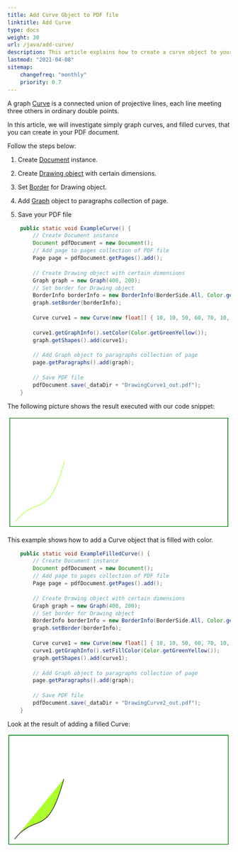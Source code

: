 ```yaml
---
title: Add Curve Object to PDF file
linktitle: Add Curve
type: docs
weight: 30
url: /java/add-curve/
description: This article explains how to create a curve object to your PDF using Aspose.PDF for Java.
lastmod: "2021-04-08"
sitemap:
    changefreq: "monthly"
    priority: 0.7
---
```


A graph [Curve](https://apireference.aspose.com/pdf/java/com.aspose.pdf.drawing/Curve) is a connected union of projective lines, each line meeting three others in ordinary double points.

In this article, we will investigate  simply graph curves, and filled curves, that you can create in your PDF document.

Follow the steps below:

1. Create [Document](https://apireference.aspose.com/pdf/java/com.aspose.pdf/Document) instance.

1. Create [Drawing object](https://apireference.aspose.com/pdf/java/com.aspose.pdf.drawing/package-frame) with certain dimensions.

1. Set [Border](https://apireference.aspose.com/pdf/java/com.aspose.pdf.drawing/Graph#setBorder-com.aspose.pdf.BorderInfo-) for Drawing object.

1. Add [Graph](https://apireference.aspose.com/pdf/java/com.aspose.pdf.drawing/Graph) object to paragraphs collection of page.

1. Save your PDF file

```java
    public static void ExampleCurve() {
        // Create Document instance
        Document pdfDocument = new Document();
        // Add page to pages collection of PDF file
        Page page = pdfDocument.getPages().add();

        // Create Drawing object with certain dimensions
        Graph graph = new Graph(400, 200);
        // Set border for Drawing object
        BorderInfo borderInfo = new BorderInfo(BorderSide.All, Color.getGreen());
        graph.setBorder(borderInfo);

        Curve curve1 = new Curve(new float[] { 10, 10, 50, 60, 70, 10, 100, 120});

        curve1.getGraphInfo().setColor(Color.getGreenYellow());
        graph.getShapes().add(curve1);

        // Add Graph object to paragraphs collection of page
        page.getParagraphs().add(graph);

        // Save PDF file
        pdfDocument.save(_dataDir + "DrawingCurve1_out.pdf");
    }
```

The following picture shows the result executed with our code snippet:

![Drawing Curve](drawing_curve.png)

This example shows how to add a Curve object that is filled with color.

```java
    public static void ExampleFilledCurve() {
        // Create Document instance
        Document pdfDocument = new Document();
        // Add page to pages collection of PDF file
        Page page = pdfDocument.getPages().add();

        // Create Drawing object with certain dimensions
        Graph graph = new Graph(400, 200);
        // Set border for Drawing object
        BorderInfo borderInfo = new BorderInfo(BorderSide.All, Color.getGreen());
        graph.setBorder(borderInfo);

        Curve curve1 = new Curve(new float[] { 10, 10, 50, 60, 70, 10, 100, 120});
        curve1.getGraphInfo().setFillColor(Color.getGreenYellow());
        graph.getShapes().add(curve1);

        // Add Graph object to paragraphs collection of page
        page.getParagraphs().add(graph);

        // Save PDF file
        pdfDocument.save(_dataDir + "DrawingCurve2_out.pdf");
    }
```

Look at the result of adding a filled Curve:

![Filled Curve](filled_curve.png)
